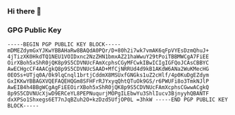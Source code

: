 ### Hi there 👋

<!--
**GSCSDSUN/GSCSDSUN** is a ✨ _special_ ✨ repository because its `README.md` (this file) appears on your GitHub profile.

Here are some ideas to get you started:

- 🔭 I’m currently working on ...
- 🌱 I’m currently learning ...
- 👯 I’m looking to collaborate on ...
- 🤔 I’m looking for help with ...
- 💬 Ask me about ...
- 📫 How to reach me: ...
- 😄 Pronouns: ...
- ⚡ Fun fact: ...
-->

### GPG Public Key
``
-----BEGIN PGP PUBLIC KEY BLOCK-----
mDMEZdymGxYJKwYBBAHaRw8BAQdA0PQr/D+80h2i7wk7vmAK6qFpVYEsDzmQhuJ+
4jTizXK0HkdTQ1NEU1VOIDxnc2NzZHN1bmxAZ21haWwuY29tPoiTBBMWCgA7FiEE
OirXBoh5xShR0jQK8p9S5CDVNUcFAmXcphsCGyMFCwkIBwICIgIGFQoJCAsCBBYC
AwECHgcCF4AACgkQ8p9S5CDVNUcSAAD+MfCjNRRUd4d9kB1AKdW6ANa2WuKMecHG
0EOSs+UTjq0A/0k9lqCnql1brtjCddmX8MSUxfGNGks1uZ2cHlf/4p0KuDgEZdym
GxIKKwYBBAGXVQEFAQEHQGm8SFHFrRJYxyqQhtQTuOk9GS/r6PWUFi8o3TmkNJlP
AwEIB4h4BBgWCgAgFiEEOirXBoh5xShR0jQK8p9S5CDVNUcFAmXcphsCGwwACgkQ
8p9S5CDVNUcXjwD9ERCeYL8PEPNuqurjMOPgILEbwYu3ShlIucv3BjnyyhQBANTF
dxXPSo1Shxegs6ET7nJqBZuh2O+kzDzd5UfjOP0L
=3hkW
-----END PGP PUBLIC KEY BLOCK-----
``
